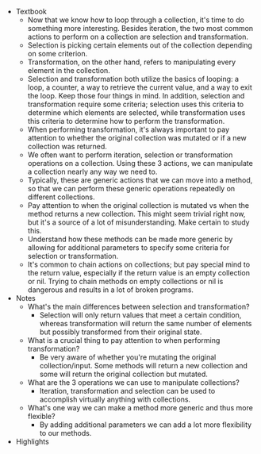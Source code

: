- Textbook
    - Now that we know how to loop through a collection, it's time to do something more interesting. Besides iteration, the two most common actions to perform on a collection are selection and transformation.
    - Selection is picking certain elements out of the collection depending on some criterion.
    - Transformation, on the other hand, refers to manipulating every element in the collection.
    - Selection and transformation both utilize the basics of looping: a loop, a counter, a way to retrieve the current value, and a way to exit the loop. Keep those four things in mind. In addition, selection and transformation require some criteria; selection uses this criteria to determine which elements are selected, while transformation uses this criteria to determine how to perform the transformation.
    - When performing transformation, it's always important to pay attention to whether the original collection was mutated or if a new collection was returned.
    - We often want to perform iteration, selection or transformation operations on a collection. Using these 3 actions, we can manipulate a collection nearly any way we need to.
    - Typically, these are generic actions that we can move into a method, so that we can perform these generic operations repeatedly on different collections.
    - Pay attention to when the original collection is mutated vs when the method returns a new collection. This might seem trivial right now, but it's a source of a lot of misunderstanding. Make certain to study this.
    - Understand how these methods can be made more generic by allowing for additional parameters to specify some criteria for selection or transformation.
    - It's common to chain actions on collections; but pay special mind to the return value, especially if the return value is an empty collection or nil. Trying to chain methods on empty collections or nil is dangerous and results in a lot of broken programs.
- Notes
    - What's the main differences between selection and transformation?
        - Selection will only return values that meet a certain condition, whereas transformation will return the same number of elements but possibly transformed from their original state.
    - What is a crucial thing to pay attention to when performing transformation?
        - Be very aware of whether you're mutating the original collection/input. Some methods will return a new collection and some will return the original collection but mutated.
    - What are the 3 operations we can use to manipulate collections?
        - Iteration, transformation and selection can be used to accomplish virtually anything with collections.
    - What's one way we can make a method more generic and thus more flexible?
        - By adding additional parameters we can add a lot more flexibility to our methods.
- Highlights